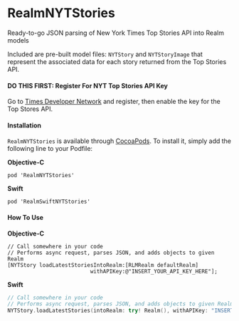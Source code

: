 # RealmNYTStories
Ready-to-go JSON parsing of New York Times Top Stories API into Realm models

Included are pre-built model files: `NYTStory` and `NYTStoryImage` that represent the associated data for each story returned from the Top Stories API.

#### DO THIS FIRST: Register For NYT Top Stories API Key
Go to [Times Developer Network](http://developer.nytimes.com/) and register, then enable the key for the Top Stores API.

#### Installation
`RealmNYTStories` is available through [CocoaPods](http://cocoapods.org). To install
it, simply add the following line to your Podfile:

**Objective-C**
```
pod 'RealmNYTStories'
```
**Swift**
```
pod 'RealmSwiftNYTStories'
```

#### How To Use
**Objective-C**
```objc
// Call somewhere in your code
// Performs async request, parses JSON, and adds objects to given Realm
[NYTStory loadLatestStoriesIntoRealm:[RLMRealm defaultRealm]
                          withAPIKey:@"INSERT_YOUR_API_KEY_HERE"];
```
**Swift**
```swift
// Call somewhere in your code
// Performs async request, parses JSON, and adds objects to given Realm
NYTStory.loadLatestStories(intoRealm: try! Realm(), withAPIKey: "INSERT_YOUR_API_KEY_HERE")
```
